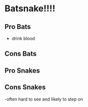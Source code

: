 # Batsnake!!!!

## Pro Bats
- drink blood


## Cons Bats


## Pro Snakes


## Cons Snakes
-often hard to see and likely to step on